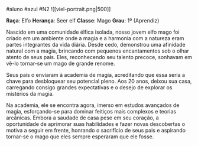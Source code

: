 #aluno #azul #N2
![[viel-portrait.png|500]]

**Raça**: Elfo
**Herança**: Seer elf
**Classe**: Mago
**Grau**: 1º (Aprendiz)

Nascido em uma comunidade élfica isolada, nosso jovem elfo mago foi criado em um ambiente onde a magia e a harmonia com a natureza eram partes integrantes da vida diária. Desde cedo, demonstrou uma afinidade natural com a magia, brincando com pequenos encantamentos sob o olhar atento de seus pais. Eles, reconhecendo seu talento precoce, sonhavam em vê-lo tornar-se um mago de grande renome.

Seus pais o enviaram à academia de magia, acreditando que essa seria a chave para desbloquear seu potencial pleno. Aos 20 anos, deixou sua casa, carregando consigo grandes expectativas e o desejo de explorar os mistérios da magia.

Na academia, ele se encontra agora, imerso em estudos avançados de magia, esforçando-se para dominar feitiços mais complexos e teorias arcânicas. Embora a saudade de casa pese em seu coração, a oportunidade de aprimorar suas habilidades e fazer novas descobertas o motiva a seguir em frente, honrando o sacrifício de seus pais e aspirando tornar-se o mago que eles sempre esperaram que ele fosse.